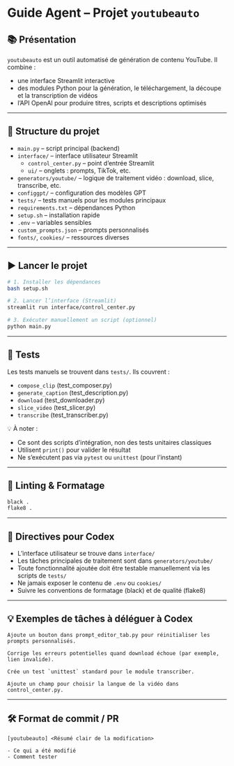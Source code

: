 # Guide Agent – Projet `youtubeauto`

## 📚 Présentation

`youtubeauto` est un outil automatisé de génération de contenu YouTube. Il combine :
- une interface Streamlit interactive
- des modules Python pour la génération, le téléchargement, la découpe et la transcription de vidéos
- l’API OpenAI pour produire titres, scripts et descriptions optimisés

---

## 📁 Structure du projet

- `main.py` – script principal (backend)
- `interface/` – interface utilisateur Streamlit
  - `control_center.py` – point d’entrée Streamlit
  - `ui/` – onglets : prompts, TikTok, etc.
- `generators/youtube/` – logique de traitement vidéo : download, slice, transcribe, etc.
- `configgpt/` – configuration des modèles GPT
- `tests/` – tests manuels pour les modules principaux
- `requirements.txt` – dépendances Python
- `setup.sh` – installation rapide
- `.env` – variables sensibles
- `custom_prompts.json` – prompts personnalisés
- `fonts/`, `cookies/` – ressources diverses

---

## ▶️ Lancer le projet

```bash
# 1. Installer les dépendances
bash setup.sh

# 2. Lancer l’interface (Streamlit)
streamlit run interface/control_center.py

# 3. Exécuter manuellement un script (optionnel)
python main.py
```

---

## 🧪 Tests

Les tests manuels se trouvent dans `tests/`. Ils couvrent :

- `compose_clip` (test_composer.py)
- `generate_caption` (test_description.py)
- `download` (test_downloader.py)
- `slice_video` (test_slicer.py)
- `transcribe` (test_transcriber.py)

💡 À noter :
- Ce sont des scripts d’intégration, non des tests unitaires classiques
- Utilisent `print()` pour valider le résultat
- Ne s’exécutent pas via `pytest` ou `unittest` (pour l’instant)

---

## 🧹 Linting & Formatage

```bash
black .
flake8 .
```

---

## 🧠 Directives pour Codex

- L’interface utilisateur se trouve dans `interface/`
- Les tâches principales de traitement sont dans `generators/youtube/`
- Toute fonctionnalité ajoutée doit être testable manuellement via les scripts de `tests/`
- Ne jamais exposer le contenu de `.env` ou `cookies/`
- Suivre les conventions de formatage (black) et de qualité (flake8)

---

## 💡 Exemples de tâches à déléguer à Codex

```text
Ajoute un bouton dans prompt_editor_tab.py pour réinitialiser les prompts personnalisés.
```

```text
Corrige les erreurs potentielles quand download échoue (par exemple, lien invalide).
```

```text
Crée un test `unittest` standard pour le module transcriber.
```

```text
Ajoute un champ pour choisir la langue de la vidéo dans control_center.py.
```

---

## 🛠️ Format de commit / PR

```
[youtubeauto] <Résumé clair de la modification>

- Ce qui a été modifié
- Comment tester
```
